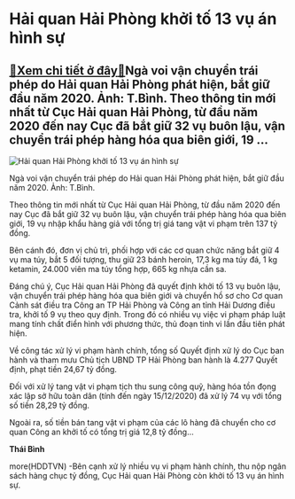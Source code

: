 Hải quan Hải Phòng khởi tố 13 vụ án hình sự
===========================================

[:gift:Xem chi tiết ở đây:gift:](https://hddtvn.com/hai-quan-hai-phong-khoi-to-13-vu-an-hinh-su/)Ngà voi vận chuyển trái phép do Hải quan Hải Phòng phát hiện, bắt giữ đầu năm 2020. Ảnh: T.Bình. Theo thông tin mới nhất từ Cục Hải quan Hải Phòng, từ đầu năm 2020 đến nay Cục đã bắt giữ 32 vụ buôn lậu, vận chuyển trái phép hàng hóa qua biên giới, 19 …
------------------------------------------------------------------------------------------------------------------------------------------------------------------------------------------------------------------------------------------------------------





![Hải quan Hải Phòng khởi tố 13 vụ án hình sự](https://hddtvn.com/wp-content/uploads/2021/01/4546_IMG_9240.jpg "Hải quan Hải Phòng khởi tố 13 vụ án hình sự")


Ngà voi vận chuyển trái phép do Hải quan Hải Phòng phát hiện, bắt giữ đầu năm 2020. Ảnh: T.Bình.



Theo thông tin mới nhất từ Cục Hải quan Hải Phòng, từ đầu năm 2020 đến nay Cục đã bắt giữ 32 vụ buôn lậu, vận chuyển trái phép hàng hóa qua biên giới, 19 vụ nhập khẩu hàng giả với tổng trị giá tang vật vi phạm trên 137 tỷ đồng.


Bên cánh đó, đơn vị chủ trì, phối hợp với các cơ quan chức năng bắt giữ 4 vụ ma túy, bắt 5 đối tượng, thu giữ 23 bánh heroin, 17,3 kg ma túy đá, 1 kg ketamin, 24.000 viên ma túy tổng hợp, 665 kg nhựa cần sa.


Đáng chú ý, Cục Hải quan Hải Phòng đã quyết định khởi tố 13 vụ buôn lậu, vận chuyển trái phép hàng hóa qua biên giới và chuyển hồ sơ cho Cơ quan Cảnh sát điều tra Công an TP Hải Phòng và Công an tỉnh Hải Dương điều tra, khởi tố 9 vụ theo quy định. Trong đó có nhiều vụ việc vi phạm pháp luật mang tính chất điển hình với phương thức, thủ đoạn tinh vi lần đầu tiên phát hiện.


Về công tác xử lý vi phạm hành chính, tổng số Quyết định xử lý do Cục ban hành và tham mưu Chủ tịch UBND TP Hải Phòng ban hành là 4.277 Quyết định, phạt tiền 24,67 tỷ đồng.


Đối với xử lý tang vật vi phạm tịch thu sung công quỹ, hàng hóa tồn đọng xác lập sở hữu toàn dân (tính đến ngày 15/12/2020) đã xử lý 74 vụ với tổng số tiền 28,29 tỷ đồng.


Ngoài ra, số tiền bán tang vật vi phạm của các lô hàng đã chuyển cho cơ quan Công an khởi tố có tổng trị giá 12,8 tỷ đồng…




**Thái Bình**



more(HDDTVN) -Bên cạnh xử lý nhiều vụ vi phạm hành chính, thu nộp ngân sách hàng chục tỷ đồng, Cục Hải quan Hải Phòng còn khởi tố 13 vụ án hình sự.

